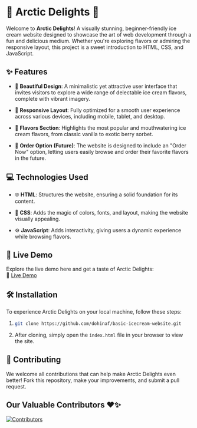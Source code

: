 # 🍦 **Arctic Delights** 🍨  
Welcome to **Arctic Delights**! A visually stunning, beginner-friendly ice cream website designed to showcase the art of web development through a fun and delicious medium. Whether you're exploring flavors or admiring the responsive layout, this project is a sweet introduction to HTML, CSS, and JavaScript.


## ✨ **Features**
- 🍧 **Beautiful Design**: A minimalistic yet attractive user interface that invites visitors to explore a wide range of delectable ice cream flavors, complete with vibrant imagery.
  
- 📱 **Responsive Layout**: Fully optimized for a smooth user experience across various devices, including mobile, tablet, and desktop.
  
- 🍨 **Flavors Section**: Highlights the most popular and mouthwatering ice cream flavors, from classic vanilla to exotic berry sorbet.
  
- 🛒 **Order Option (Future)**: The website is designed to include an "Order Now" option, letting users easily browse and order their favorite flavors in the future.

## 💻 **Technologies Used**
- 🌐 **HTML**: Structures the website, ensuring a solid foundation for its content.
  
- 🎨 **CSS**: Adds the magic of colors, fonts, and layout, making the website visually appealing.
  
- ⚙️ **JavaScript**: Adds interactivity, giving users a dynamic experience while browsing flavors.

## 🚀 **Live Demo**
Explore the live demo here and get a taste of Arctic Delights:  
🔗 [Live Demo](https://arcticdelights.netlify.app/)

## 🛠️ **Installation**

To experience Arctic Delights on your local machine, follow these steps:

1. ```bash
   git clone https://github.com/dohinaf/basic-icecream-website.git
   ```

2. After cloning, simply open the `index.html` file in your browser to view the site.

## 🤝 **Contributing**

We welcome all contributions that can help make Arctic Delights even better! Fork this repository, make your improvements, and submit a pull request.


## Our Valuable Contributors ❤️✨

[![Contributors](https://contrib.rocks/image?repo=dohinaf/basic-icecream-website)](https://github.com/dohinaf/basic-icecream-website/graphs/contributors)


